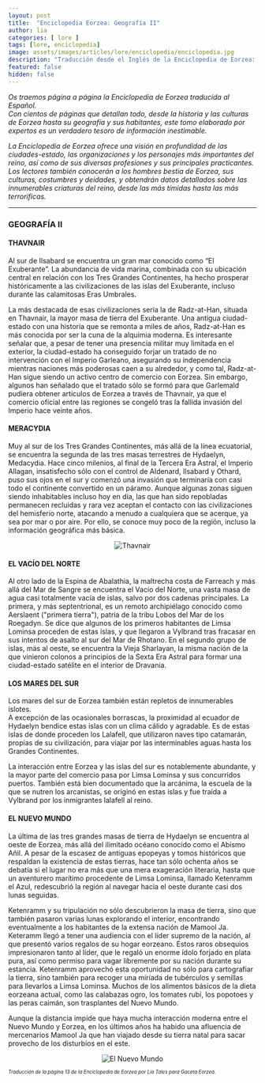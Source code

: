 ```yaml
---
layout: post
title:  "Enciclopedia Eorzea: Geografía II"
author: lia
categories: [ lore ]
tags: [lore, enciclopedia]
image: assets/images/articles/lore/enciclopedia/enciclopedia.jpg
description: "Traducción desde el Inglés de la Enciclopedia de Eorzea: Geografía II"
featured: false
hidden: false
---
```

*Os traemos página a página la Enciclopedia de Eorzea traducida al Español.<br/>
Con cientos de páginas que detallan todo, desde la historia y las culturas de Eorzea hasta su geografía y sus habitantes, este tomo elaborado por expertos es un verdadero tesoro de información inestimable.*

*La Enciclopedia de Eorzea ofrece una visión en profundidad de las ciudades-estado, las organizaciones y los personajes más importantes del reino, así como de sus diversas profesiones y sus principales practicantes. Los lectores también conocerán a los hombres bestia de Eorzea, sus culturas, costumbres y deidades, y obtendrán datos detallados sobre las innumerables criaturas del reino, desde las más tímidas hasta las más terroríficas.*


<hr/>

### GEOGRAFÍA II

#### THAVNAIR

Al sur de Ilsabard se encuentra un gran mar conocido como “El Exuberante”. La abundancia de vida marina, combinada con su ubicación central en relación con los Tres Grandes Continentes, ha hecho prosperar históricamente a las civilizaciones de las islas del Exuberante, incluso durante las calamitosas Eras Umbrales.

La más destacada de esas civilizaciones sería la de Radz-at-Han, situada en Thavnair, la mayor masa de tierra del Exuberante. Una antigua ciudad-estado con una historia que se remonta a miles de años, Radz-at-Han es más conocida por ser la cuna de la alquimia moderna. Es interesante señalar que, a pesar de tener una presencia militar muy limitada en el exterior, la ciudad-estado ha conseguido forjar un tratado de no intervención con el Imperio Garleano, asegurando su independencia mientras naciones más poderosas caen a su alrededor, y como tal, Radz-at-Han sigue siendo un activo centro de comercio con Eorzea. Sin embargo, algunos han señalado que el tratado sólo se formó para que Garlemald pudiera obtener artículos de Eorzea a través de Thavnair, ya que el comercio oficial entre las regiones se congeló tras la fallida invasión del Imperio hace veinte años.

#### MERACYDIA

Muy al sur de los Tres Grandes Continentes, más allá de la línea ecuatorial, se encuentra la segunda de las tres masas terrestres de Hydaelyn, Medacydia. Hace cinco milenios, al final de la Tercera Era Astral, el Imperio Allagan, insatisfecho sólo con el control de Aldenard, Ilsabard y Othard, puso sus ojos en el sur y comenzó una invasión que terminaría con casi todo el continente convertido en un páramo. Aunque algunas zonas siguen siendo inhabitables incluso hoy en día, las que han sido repobladas permanecen recluidas y rara vez aceptan el contacto con las civilizaciones del hemisferio norte, atacando a menudo a cualquiera que se acerque, ya sea por mar o por aire. Por ello, se conoce muy poco de la región, incluso la información geográfica más básica.

<p align="center"><img src="{{ site.baseurl }}/assets/images/articles/lore/enciclopedia/05/thavnair.jpg" alt="Thavnair"/></p>

#### EL VACÍO DEL NORTE

Al otro lado de la Espina de Abalathia, la maltrecha costa de Farreach y más allá del Mar de Sangre se encuentra el Vacío del Norte, una vasta masa de agua casi totalmente vacía de islas, salvo por dos cadenas principales. La primera, y más septentrional, es un remoto archipiélago conocido como Aerslaent ("primera tierra"), patria de la tribu Lobos del Mar de los Roegadyn. Se dice que algunos de los primeros habitantes de Limsa Lominsa proceden de estas islas, y que llegaron a Vylbrand tras fracasar en sus intentos de asalto al sur del Mar de Rhotano. En el segundo grupo de islas, más al oeste, se encuentra la Vieja Sharlayan, la misma nación de la que vinieron colonos a principios de la Sexta Era Astral para formar una ciudad-estado satélite en el interior de Dravania.


#### LOS MARES DEL SUR

Los mares del sur de Eorzea también están repletos de innumerables islotes.<br/>
A excepción de las ocasionales borrascas, la proximidad al ecuador de Hydaelyn bendice estas islas con un clima cálido y agradable. Es de estas islas de donde proceden los Lalafell, que utilizaron naves tipo catamarán, propias de su civilización, para viajar por las interminables aguas hasta los Grandes Continentes.

La interacción entre Eorzea y las islas del sur es notablemente abundante, y la mayor parte del comercio pasa por Limsa Lominsa y sus concurridos puertos. También está bien documentado que la arcánima, la escuela de la que se nutren los arcanistas, se originó en estas islas y fue traída a Vylbrand por los inmigrantes lalafell al reino.


#### EL NUEVO MUNDO

La última de las tres grandes masas de tierra de Hydaelyn se encuentra al oeste de Eorzea, más allá del ilimitado océano conocido como el Abismo Añil. A pesar de la escasez de antiguas epopeyas y tomos históricos que respaldan la existencia de estas tierras, hace tan sólo ochenta años se debatía si el lugar no era más que una mera exageración literaria,  hasta que un aventurero marítimo procedente de Limsa Lominsa, llamado Ketenramm el Azul, redescubrió la región al navegar hacia el oeste durante casi dos lunas seguidas.

Ketenramm y su tripulación no sólo descubrieron la masa de tierra, sino que también pasaron varias lunas explorando el interior, encontrando eventualmente a los habitantes de la extensa nación de Mamool Ja. Keteramm llegó a tener una audiencia con el líder supremo de la nación, al que presentó varios regalos de su hogar eorzeano. Estos raros obsequios impresionaron tanto al líder, que le regaló un enorme ídolo forjado en plata pura, así como permiso para vagar libremente por su nación durante su estancia. Ketenramm aprovechó esta oportunidad no sólo para cartografiar la tierra, sino también para recoger una miríada de tubérculos y semillas para llevarlos a Limsa Lominsa. Muchos de los alimentos básicos de la dieta eorzeana actual, como las calabazas ogro, los tomates rubí, los popotoes y las peras caimán, son trasplantes del Nuevo Mundo.

Aunque la distancia impide que haya mucha interacción moderna entre el Nuevo Mundo y Eorzea, en los últimos años ha habido una afluencia de mercenarios Mamool Ja que han viajado desde su tierra natal para sacar provecho de los disturbios en el este.

<p align="center"><img src="{{ site.baseurl }}/assets/images/articles/lore/enciclopedia/05/nuevomundo.jpg" alt="El Nuevo Mundo"/></p>

<sub><sup>*Traducción de la página 13 de la Enciclopedia de Eorzea por Lia Tales para Gaceta Eorzea.*</sup></sub>
